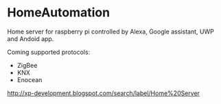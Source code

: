 # HomeAutomation

Home server for raspberry pi controlled by Alexa, Google assistant, UWP and Andoid app.

Coming supported protocols:
- ZigBee
- KNX
- Enocean

http://xp-development.blogspot.com/search/label/Home%20Server
